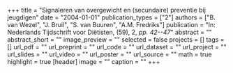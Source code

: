 +++
title = "Signaleren van overgewicht en (secundaire) preventie bij jeugdigen"
date = "2004-01-01"
publication_types = ["2"]
authors = ["B. van Wezel", "J. Bruil", "S. van Buuren", "A.M. Fredriks"]
publication = "In: Nederlands Tijdschrift voor Diëtisten, (59), 2, _pp. 42--47_"
abstract = ""
abstract_short = ""
image_preview = ""
selected = false
projects = []
tags = []
url_pdf = ""
url_preprint = ""
url_code = ""
url_dataset = ""
url_project = ""
url_slides = ""
url_video = ""
url_poster = ""
url_source = ""
math = true
highlight = true
[header]
image = ""
caption = ""
+++
